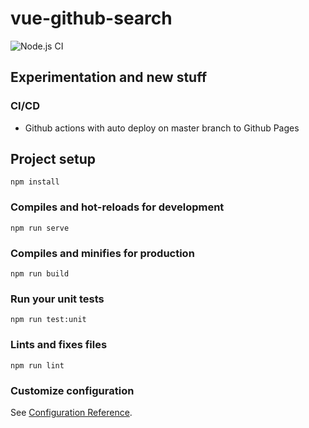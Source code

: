 # vue-github-search

![Node.js CI](https://github.com/TKasekamp/vue-github-search/workflows/Node.js%20CI/badge.svg)
## Experimentation and new stuff
### CI/CD
- Github actions with auto deploy on master branch to Github Pages

## Project setup
```
npm install
```

### Compiles and hot-reloads for development
```
npm run serve
```

### Compiles and minifies for production
```
npm run build
```

### Run your unit tests
```
npm run test:unit
```

### Lints and fixes files
```
npm run lint
```

### Customize configuration
See [Configuration Reference](https://cli.vuejs.org/config/).

